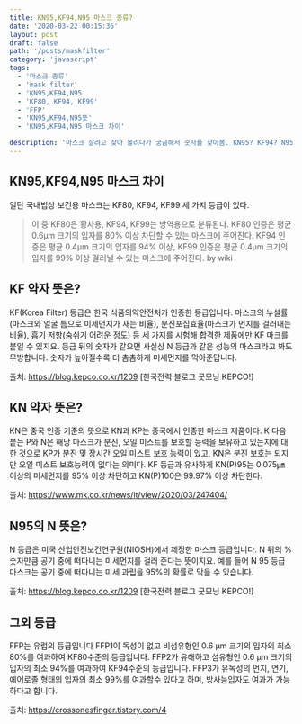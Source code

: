 ```yaml
---
title: KN95,KF94,N95 마스크 종류?
date: '2020-03-22 00:15:36'
layout: post
draft: false
path: '/posts/maskfilter'
category: 'javascript'
tags:
  - '마스크 종류'
  - 'mask filter'
  - 'KN95,KF94,N95'
  - 'KF80, KF94, KF99'
  - 'FFP'
  - 'KN95,KF94,N95뜻'
  - 'KN95,KF94,N95 마스크 차이'

description: '마스크 살려고 찾아 볼려다가 궁금해서 숫자를 찾아봄. KN95? KF94? N95 뜻. 국내에는 KF80, KF94, KF99 세가지 등급이 있다. KN95,KF94,N95 마스크 차이에 대해 알아볼려고 한다.'
---
```


## KN95,KF94,N95 마스크 차이

일단 국내법상 보건용 마스크는 KF80, KF94, KF99 세 가지 등급이 있다.

> 이 중 KF80은 황사용, KF94, KF99는 방역용으로 분류된다. KF80 인증은 평균 0.6μm 크기의 입자를 80% 이상 차단할 수 있는 마스크에 주어진다. KF94 인증은 평균 0.4μm 크기의 입자를 94% 이상, KF99 인증은 평균 0.4μm 크기의 입자를 99% 이상 걸러낼 수 있는 마스크에 주어진다. by wiki

## KF 약자 뜻은?

KF(Korea Filter) 등급은 한국 식품의약안전처가 인증한 등급입니다. 마스크의 누설률(마스크와 얼굴 틈으로 미세먼지가 새는 비율), 분진포집효율(마스크가 먼지를 걸러내는 비율), 흡기 저항(숨쉬기 어려운 정도) 등 세 가지를 시험해 합격한 제품에만 KF 마크를 붙일 수 있지요. 등급 뒤의 숫자가 같으면 사실상 N 등급과 같은 성능의 마스크라고 봐도 무방합니다. 숫자가 높아질수록 더 촘촘하게 미세먼지를 막아준답니다.

출처: https://blog.kepco.co.kr/1209 [한국전력 블로그 굿모닝 KEPCO!]

## KN 약자 뜻은?

KN은 중국 인증 기준의 뜻으로
KN과 KP는 중국에서 인증한 마스크 제품이다. K 다음 붙는 P와 N은 해당 마스크가 분진, 오일 미스트를 보호할 능력을 보유하고 있는지에 대한 것으로 KP가 분진 및 장시간 오일 미스트 보호 능력이 있고, KN은 분진 보호는 되지만 오일 미스트 보호능력이 없다는 의미다. KF 등급과 유사하게 KN(P)95는 0.075㎛ 이상의 미세먼지를 95% 이상 차단하고 KN(P)100은 99.97% 이상 차단한다.

출처: https://www.mk.co.kr/news/it/view/2020/03/247404/

## N95의 N 뜻은?

N 등급은 미국 산업안전보건연구원(NIOSH)에서 제정한 마스크 등급입니다. N 뒤의 % 숫자만큼 공기 중에 떠다니는 미세먼지를 걸러 준다는 뜻이지요. 예를 들어 N 95 등급 마스크는 공기 중에 떠다니는 미세 과립을 95%의 확률로 막을 수 있습니다.

출처: https://blog.kepco.co.kr/1209 [한국전력 블로그 굿모닝 KEPCO!]

## 그외 등급

FFP는 유럽의 등급입니다
FFP1이 독성이 없고 비섬유형인 0.6 μm 크기의 입자의 최소 80%를 여과하여 KF80수준의 등급입니다.
FFP2가 유해하고 섬유형인 0.6 μm 크기의 입자의 최소 94%를 여과하여 KF94수준의 등급입니다.
FFP3가 유독성의 먼지, 연기, 에어로졸 형태의 입자의 최소 99%를 여과할수 있다고 하며, 방사능입자도 여과가 가능하다고 합니다.

출처: https://crossonesfinger.tistory.com/4
